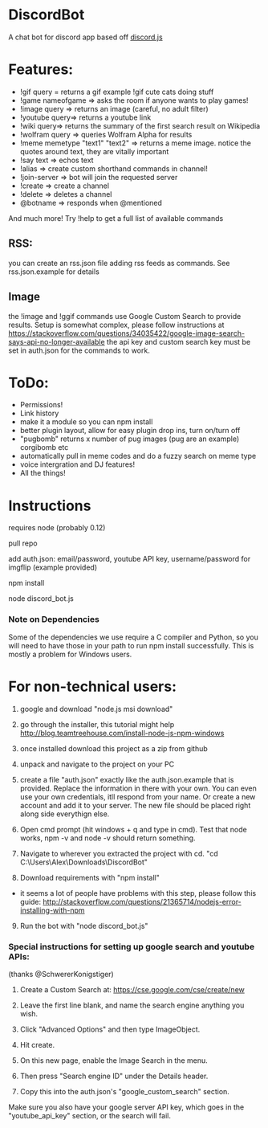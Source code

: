 # DiscordBot
A chat bot for discord app based off <a href="https://github.com/hydrabolt/discord.js/">discord.js</a>

# Features:
- !gif query = returns a gif example !gif cute cats doing stuff
- !game nameofgame => asks the room if anyone wants to play games!
- !image query => returns an image (careful, no adult filter)
- !youtube query=> returns a youtube link
- !wiki query=> returns the summary of the first search result on Wikipedia
- !wolfram query => queries Wolfram Alpha for results
- !meme memetype "text1" "text2" => returns a meme image. notice the quotes around text, they are vitally important
- !say text => echos text
- !alias => create custom shorthand commands in channel!
- !join-server => bot will join the requested server
- !create => create a channel
- !delete => deletes a channel
- @botname => responds when @mentioned

And much more! Try !help to get a full list of available commands

## RSS:
you can create an rss.json file adding rss feeds as commands. See rss.json.example for details

## Image

the !image and !ggif commands use Google Custom Search to provide results.
Setup is somewhat complex, please follow instructions at
https://stackoverflow.com/questions/34035422/google-image-search-says-api-no-longer-available
the api key and custom search key must be set in auth.json for the commands to work.

# ToDo:
- Permissions!
- Link history
- make it a module so you can npm install
- better plugin layout, allow for easy plugin drop ins, turn on/turn off
- "pugbomb" returns x number of pug images (pug are an example) corgibomb etc
- automatically pull in meme codes and do a fuzzy search on meme type
- voice intergration and DJ features!
- All the things!

# Instructions

requires node (probably 0.12)

pull repo

add auth.json: email/password, youtube API key, username/password for imgflip (example provided)

npm install

node discord_bot.js

### Note on Dependencies

Some of the dependencies we use require a C compiler and Python, so you will
need to have those in your path to run npm install successfully. This is mostly a problem for Windows users.

# For non-technical users:

1) google and download "node.js msi download"

2) go through the installer, this tutorial might help http://blog.teamtreehouse.com/install-node-js-npm-windows

3) once installed download this project as a zip from github

4) unpack and navigate to the project on your PC

5) create a file "auth.json" exactly like the auth.json.example that is provided. Replace the information in there with your own.  You can even use your own credentials, itll respond from your name. Or create a new account and add it to your server. The new file should be placed right along side everythign else.

6) Open cmd prompt (hit windows + q and type in cmd). Test that node works, npm -v and node -v should return something.

7) Navigate to wherever you extracted the project with cd. "cd C:\Users\Alex\Downloads\DiscordBot\"

8) Download requirements with "npm install"
- it seems a lot of people have problems with this step, please follow this guide: http://stackoverflow.com/questions/21365714/nodejs-error-installing-with-npm

9) Run the bot with "node discord_bot.js"

### Special instructions for setting up google search and youtube APIs:

(thanks @SchwererKonigstiger)

1) Create a Custom Search at: https://cse.google.com/cse/create/new

2) Leave the first line blank, and name the search engine anything you wish.

3) Click "Advanced Options" and then type ImageObject.

4) Hit create.

5) On this new page, enable the Image Search in the menu.

6) Then press "Search engine ID" under the Details header.

7) Copy this into the auth.json's "google_custom_search" section.

Make sure you also have your google server API key, which goes in the "youtube_api_key" section, or the search will fail.
